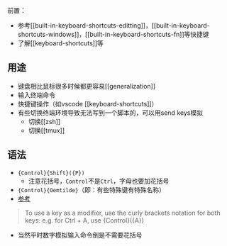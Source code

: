 前置：
- 参考[[built-in-keyboard-shortcuts-editting]]，[[built-in-keyboard-shortcuts-windows]]，[[built-in-keyboard-shortcuts-fn]]等快捷键
- 了解[[keyboard-shortcuts]]等

## 用途
- 键盘相比鼠标很多时候都更容易[[generalization]]
- 输入终端命令
- 快捷键操作（如vscode [[keyboard-shortcuts]]）
- 有些切换终端环境导致无法写到一个脚本的，可以用send keys模拟
  - 切换[[zsh]]
  - 切换[[tmux]]
## 语法
- `{Control}{Shift}({P})`
  - 注意花括号，`Control`不是`Ctrl`，字母也要加花括号
- `{Control}{Oemtilde}`（即：有些特殊键有特殊名称）
- [参考](https://docs.microsoft.com/en-us/power-automate/desktop-flows/actions-reference/mouseandkeyboard#sendkeys)
> To use a key as a modifier, use the curly brackets notation for both keys: e.g. for Ctrl + A, use {Control}({A})

- 当然平时数字模拟输入命令倒是不需要花括号